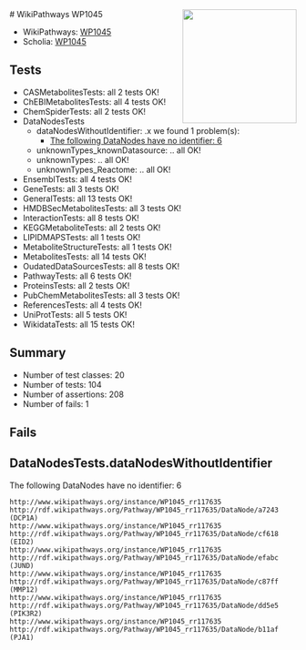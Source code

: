 <img style="float: right; width: 200px" src="https://upload.wikimedia.org/wikipedia/commons/thumb/8/83/Wplogo_with_text_500.png/640px-Wplogo_with_text_500.png" />
# WikiPathways WP1045

* WikiPathways: [WP1045](https://wikipathways.org/pathways/WP1045)
* Scholia: [WP1045](https://scholia.toolforge.org/wikipathways/WP1045)
## Tests
* CASMetabolitesTests: all 2 tests OK!
* ChEBIMetabolitesTests: all 4 tests OK!
* ChemSpiderTests: all 2 tests OK!
* DataNodesTests
    * dataNodesWithoutIdentifier: .x we found 1 problem(s):
        * [The following DataNodes have no identifier: 6](#d2d32fa5)
    * unknownTypes_knownDatasource: .. all OK!
    * unknownTypes: .. all OK!
    * unknownTypes_Reactome: .. all OK!
* EnsemblTests: all 4 tests OK!
* GeneTests: all 3 tests OK!
* GeneralTests: all 13 tests OK!
* HMDBSecMetabolitesTests: all 3 tests OK!
* InteractionTests: all 8 tests OK!
* KEGGMetaboliteTests: all 2 tests OK!
* LIPIDMAPSTests: all 1 tests OK!
* MetaboliteStructureTests: all 1 tests OK!
* MetabolitesTests: all 14 tests OK!
* OudatedDataSourcesTests: all 8 tests OK!
* PathwayTests: all 6 tests OK!
* ProteinsTests: all 2 tests OK!
* PubChemMetabolitesTests: all 3 tests OK!
* ReferencesTests: all 4 tests OK!
* UniProtTests: all 5 tests OK!
* WikidataTests: all 15 tests OK!


## Summary

* Number of test classes: 20
* Number of tests: 104
* Number of assertions: 208
* Number of fails: 1

## Fails

<a name="d2d32fa5" />

## DataNodesTests.dataNodesWithoutIdentifier

The following DataNodes have no identifier: 6
```
http://www.wikipathways.org/instance/WP1045_rr117635 http://rdf.wikipathways.org/Pathway/WP1045_rr117635/DataNode/a7243 (DCP1A)
http://www.wikipathways.org/instance/WP1045_rr117635 http://rdf.wikipathways.org/Pathway/WP1045_rr117635/DataNode/cf618 (EID2)
http://www.wikipathways.org/instance/WP1045_rr117635 http://rdf.wikipathways.org/Pathway/WP1045_rr117635/DataNode/efabc (JUND)
http://www.wikipathways.org/instance/WP1045_rr117635 http://rdf.wikipathways.org/Pathway/WP1045_rr117635/DataNode/c87ff (MMP12)
http://www.wikipathways.org/instance/WP1045_rr117635 http://rdf.wikipathways.org/Pathway/WP1045_rr117635/DataNode/dd5e5 (PIK3R2)
http://www.wikipathways.org/instance/WP1045_rr117635 http://rdf.wikipathways.org/Pathway/WP1045_rr117635/DataNode/b11af (PJA1)
```

